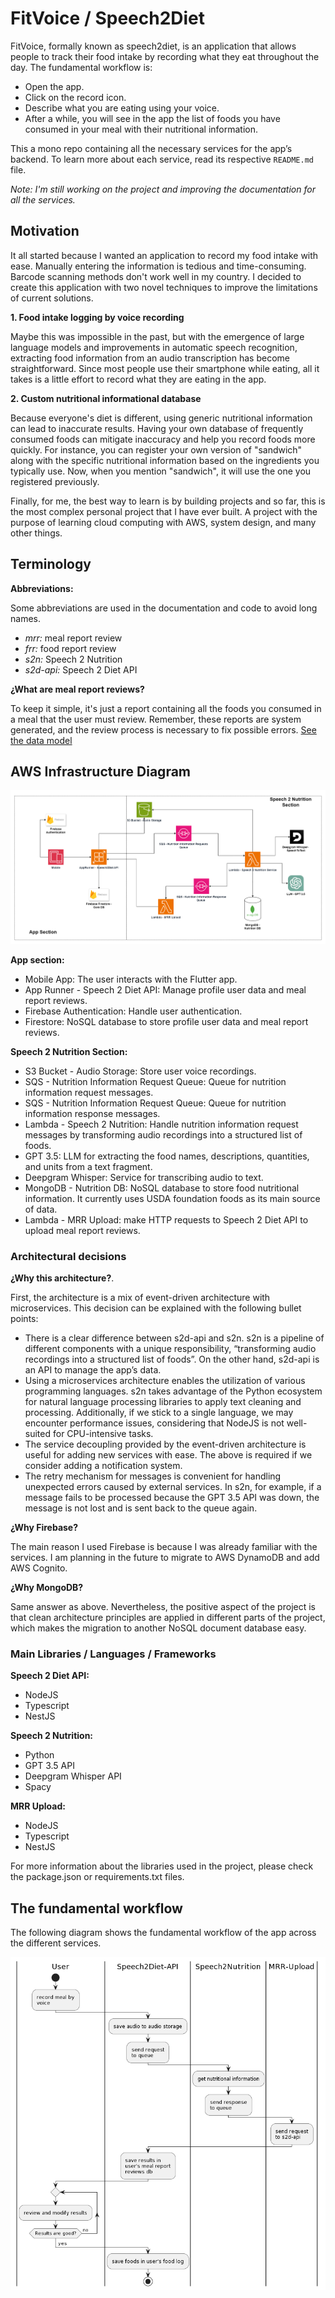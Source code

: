 # FitVoice / Speech2Diet

FitVoice, formally known as speech2diet, is an application that allows people to track their food intake by recording what they eat throughout the day. The fundamental workflow is:

- Open the app. 
- Click on the record icon. 
- Describe what you are eating using your voice.
- After a while, you will see in the app the list of foods you have consumed in your meal with their nutritional information.

This a mono repo containing all the necessary services for the app’s backend. To learn more about each service, read its respective `README.md` file.

_Note: I'm still working on the project and improving the documentation for all the services._

## Motivation

It all started because I wanted an application to record my food intake with ease. Manually entering the information is tedious and time-consuming. Barcode scanning methods don't work well in my country. I decided to create this application with two novel techniques to improve the limitations of current solutions.

**1. Food intake logging by voice recording**

Maybe this was impossible in the past, but with the emergence of large language models and improvements in automatic speech recognition, extracting food information from an audio transcription has become straightforward. Since most people use their smartphone while eating, all it takes is a little effort to record what they are eating in the app.

**2. Custom nutritional informational database**

Because everyone's diet is different, using generic nutritional information can lead to inaccurate results. Having your own database of frequently consumed foods can mitigate inaccuracy and help you record foods more quickly. For instance, you can register your own version of "sandwich" along with the specific nutritional information based on the ingredients you typically use. Now, when you mention "sandwich", it will use the one you registered previously.

Finally, for me, the best way to learn is by building projects and so far, this is the most complex personal project that I have ever built. A project with the purpose of learning cloud computing with AWS, system design, and many other things.

## Terminology

**Abbreviations:**

Some abbreviations are used in the documentation and code to avoid long names.

* _mrr:_  meal report review
* _frr:_ food report review
* _s2n:_ Speech 2 Nutrition
* _s2d-api:_ Speech 2 Diet API

**¿What are meal report reviews?**

To keep it simple, it's just a report containing all the foods you consumed in a meal that the user must review. Remember, these reports are system generated, and the review process is necessary to fix possible errors. [See the data model](https://github.com/dgop92/speech2diet/blob/main/s2d-api/src/features/foodlog/entities/meal-report-review.ts)

## AWS Infrastructure Diagram

![AWS Infrastructure Diagram](docs/fitvoice-aws-diagram.png)

**App section:**

- Mobile App: The user interacts with the Flutter app.
- App Runner - Speech 2 Diet API: Manage profile user data and meal report reviews. 
- Firebase Authentication: Handle user authentication.
- Firestore: NoSQL database to store profile user data and meal report reviews.

**Speech 2 Nutrition Section:**

- S3 Bucket - Audio Storage: Store user voice recordings.
- SQS - Nutrition Information Request Queue: Queue for nutrition information request messages. 
- SQS - Nutrition Information Request Queue: Queue for nutrition information response messages. 
- Lambda - Speech 2 Nutrition: Handle nutrition information request messages by transforming audio recordings into a structured list of foods. 
- GPT 3.5: LLM for extracting the food names, descriptions, quantities, and units from a text fragment.
- Deepgram Whisper: Service for transcribing audio to text. 
- MongoDB - Nutrition DB: NoSQL database to store food nutritional information. It currently uses USDA foundation foods as its main source of data.
- Lambda - MRR Upload: make HTTP requests to Speech 2 Diet API to upload meal report reviews.

### Architectural decisions

**¿Why this architecture?**.

First, the architecture is a mix of event-driven architecture with microservices. This decision can be explained with the following bullet points:

* There is a clear difference between s2d-api and s2n. s2n is a pipeline of different components with a unique responsibility, “transforming audio recordings into a structured list of foods”. On the other hand, s2d-api is an API to manage the app’s data. 
* Using a microservices architecture enables the utilization of various programming languages. s2n takes advantage of the Python ecosystem for natural language processing libraries to apply text cleaning and processing. Additionally, if we stick to a single language, we may encounter performance issues, considering that NodeJS is not well-suited for CPU-intensive tasks.
* The service decoupling provided by the event-driven architecture is useful for adding new services with ease. The above is required if we consider adding a notification system.
* The retry mechanism for messages is convenient for handling unexpected errors caused by external services. In s2n, for example, if a message fails to be processed because the GPT 3.5 API was down, the message is not lost and is sent back to the queue again.

**¿Why Firebase?**

The main reason I used Firebase is because I was already familiar with the services. I am planning in the future to migrate to AWS DynamoDB and add AWS Cognito.

**¿Why MongoDB?**

Same answer as above. Nevertheless, the positive aspect of the project is that clean architecture principles are applied in different parts of the project, which makes the migration to another NoSQL document database easy.

### Main Libraries / Languages / Frameworks

**Speech 2 Diet API:**

- NodeJS
- Typescript
- NestJS

**Speech 2 Nutrition:**

- Python
- GPT 3.5 API
- Deepgram Whisper API
- Spacy

**MRR Upload:**

- NodeJS
- Typescript
- NestJS

For more information about the libraries used in the project, please check the package.json or requirements.txt files.

## The fundamental workflow

The following diagram shows the fundamental workflow of the app across the different services.

![Fundamental workflow](docs/fundamental-workflow.png)